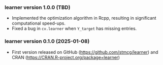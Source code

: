 ### learner version 1.0.0 (TBD)

* Implemented the optimization algorithm in Rcpp, resulting in significant computational speed-ups.
* Fixed a bug in `cv.learner` when `Y_target` has missing entries.

### learner version 0.1.0 (2025-01-08)

* First version released on GitHub (https://github.com/stmcg/learner) and CRAN (https://CRAN.R-project.org/package=learner)
